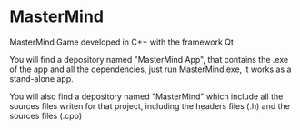 # MasterMind
MasterMind Game developed in C++ with the framework Qt

You will find a depository named "MasterMind App", that contains the .exe of the app and all the dependencies, just run MasterMind.exe, it works as a stand-alone app.

You will also find a depository named "MasterMind" which include all the sources files writen for that project, including the headers files (.h) and the sources files (.cpp)
